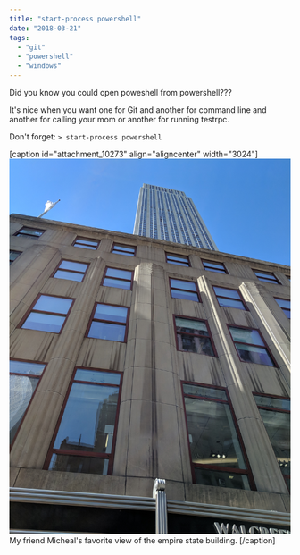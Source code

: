 ```yaml
---
title: "start-process powershell"
date: "2018-03-21"
tags: 
  - "git"
  - "powershell"
  - "windows"
---
```


Did you know you could open poweshell from powershell???

It's nice when you want one for Git and another for command line and another for calling your mom or another for running testrpc.

Don't forget: `> start-process powershell`

\[caption id="attachment\_10273" align="aligncenter" width="3024"\][![My friend Micheal's favorite view of the empire state building. ](images/IMG_20180319_141905.jpg)](http://timmyreilly.azurewebsites.net/wp-content/uploads/2018/03/IMG_20180319_141905.jpg) My friend Micheal's favorite view of the empire state building. \[/caption\]
